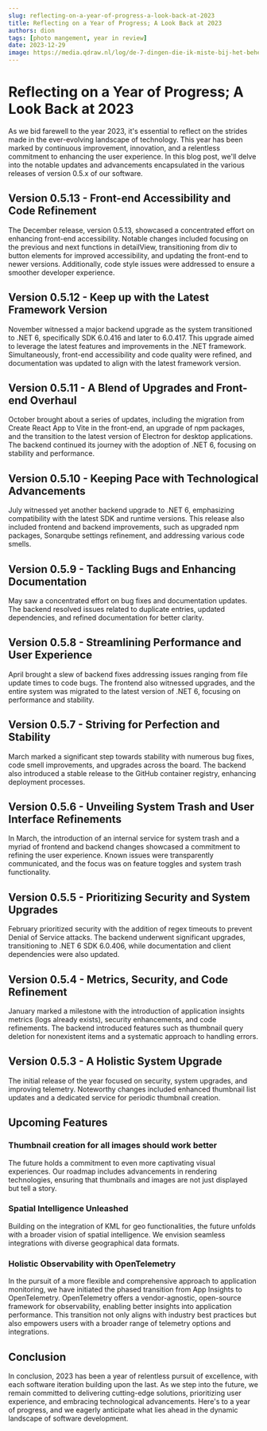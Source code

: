 ```yaml
---
slug: reflecting-on-a-year-of-progress-a-look-back-at-2023
title: Reflecting on a Year of Progress; A Look Back at 2023
authors: dion
tags: [photo mangement, year in review]
date: 2023-12-29
image: https://media.qdraw.nl/log/de-7-dingen-die-ik-miste-bij-het-beheren-van-mijn-foto-collectie/1000/02_starsky_v052_kl1k.jpg
---
```


# Reflecting on a Year of Progress; A Look Back at 2023

As we bid farewell to the year 2023, it's essential to reflect on the strides made in the ever-evolving landscape 
of technology. This year has been marked by continuous improvement, innovation, 
and a relentless commitment to enhancing the user experience. 
In this blog post, we'll delve into the notable updates and advancements 
encapsulated in the various releases of version 0.5.x of our software.

<!-- truncate -->

## Version 0.5.13 - Front-end Accessibility and Code Refinement

The December release, version 0.5.13, showcased a concentrated effort on enhancing front-end accessibility.
Notable changes included focusing on the previous and next functions in detailView, 
transitioning from div to button elements for improved accessibility, and updating the front-end to newer versions. 
Additionally, code style issues were addressed to ensure a smoother developer experience.

## Version 0.5.12 - Keep up with the Latest Framework Version

November witnessed a major backend upgrade as the system transitioned to .NET 6, 
specifically SDK 6.0.416 and later to 6.0.417. 
This upgrade aimed to leverage the latest features and improvements in the .NET framework. Simultaneously,
front-end accessibility and code quality were refined, and documentation was updated to align
with the latest framework version.

## Version 0.5.11 - A Blend of Upgrades and Front-end Overhaul

October brought about a series of updates, including the migration from Create React App to Vite in the front-end,
an upgrade of npm packages, and the transition to the latest version of Electron for desktop applications. 
The backend continued its journey with the adoption of .NET 6, focusing on stability and performance.

## Version 0.5.10 - Keeping Pace with Technological Advancements

July witnessed yet another backend upgrade to .NET 6,
emphasizing compatibility with the latest SDK and runtime versions. 
This release also included frontend and backend improvements, such as upgraded npm packages, 
Sonarqube settings refinement, and addressing various code smells.

## Version 0.5.9 - Tackling Bugs and Enhancing Documentation

May saw a concentrated effort on bug fixes and documentation updates.
The backend resolved issues related to duplicate entries, updated dependencies, 
and refined documentation for better clarity.

## Version 0.5.8 - Streamlining Performance and User Experience

April brought a slew of backend fixes addressing issues ranging from file update times to code bugs. 
The frontend also witnessed upgrades, and the entire system was migrated to the latest version of .NET 6,
focusing on performance and stability.

## Version 0.5.7 - Striving for Perfection and Stability

March marked a significant step towards stability with numerous bug fixes, code smell improvements, 
and upgrades across the board. The backend also introduced a stable release to the GitHub container registry, enhancing deployment processes.

## Version 0.5.6 - Unveiling System Trash and User Interface Refinements

In March, the introduction of an internal service for system trash and a myriad of frontend and backend changes
showcased a commitment to refining the user experience. Known issues were transparently communicated, and the focus was on feature toggles and system trash functionality.

## Version 0.5.5 - Prioritizing Security and System Upgrades

February prioritized security with the addition of regex timeouts to prevent Denial of Service attacks. 
The backend underwent significant upgrades, transitioning to .NET 6 SDK 6.0.406, while documentation and client dependencies were also updated.

## Version 0.5.4 - Metrics, Security, and Code Refinement

January marked a milestone with the introduction of application insights metrics (logs already exists), security enhancements, 
and code refinements. The backend introduced features such as thumbnail query deletion for nonexistent items and a systematic approach to handling errors.

## Version 0.5.3 - A Holistic System Upgrade

The initial release of the year focused on security, system upgrades, and improving telemetry. 
Noteworthy changes included enhanced thumbnail list updates and a dedicated service for periodic thumbnail creation.


## Upcoming Features

### Thumbnail creation for all images should work better

The future holds a commitment to even more captivating visual experiences. 
Our roadmap includes advancements in rendering technologies, 
ensuring that thumbnails and images are not just displayed but tell a story.

### Spatial Intelligence Unleashed

Building on the integration of KML for geo functionalities, 
the future unfolds with a broader vision of spatial intelligence. 
We envision seamless integrations with diverse geographical data formats.

### Holistic Observability with OpenTelemetry

In the pursuit of a more flexible and comprehensive approach to application monitoring, 
we have initiated the phased transition from App Insights to OpenTelemetry. 
OpenTelemetry offers a vendor-agnostic, open-source framework for observability, 
enabling better insights into application performance. 
This transition not only aligns with industry best practices but also empowers 
users with a broader range of telemetry options and integrations.

## Conclusion

In conclusion, 2023 has been a year of relentless pursuit of excellence, 
with each software iteration building upon the last. As we step into the future, 
we remain committed to delivering cutting-edge solutions, prioritizing user experience, 
and embracing technological advancements. Here's to a year of progress, and we eagerly anticipate 
what lies ahead in the dynamic landscape of software development.